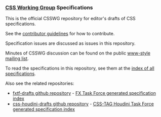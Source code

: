 ### [CSS Working Group](https://www.w3.org/Style/CSS/) Specifications

This is the official CSSWG repository for editor's drafts of CSS specifications.

See the [contributor guidelines](CONTRIBUTING.md) for how to contribute.

Specification issues are discussed as issues in this repository.

Minutes of CSSWG discussion can be found on the public
[www-style mailing list](https://lists.w3.org/Archives/Public/www-style/).

To read the specifications in this repository, see them at the
[index of all specifications](https://drafts.csswg.org/).


Also see the related repositories:
* [fxtf-drafts github repository](https://github.com/w3c/fxtf-drafts/) - [FX Task Force generated specification index](https://drafts.fxtf.org/)
* [css-houdini-drafts github repository](https://github.com/w3c/css-houdini-drafts/) - [CSS-TAG Houdini Task Force generated specification index](https://drafts.css-houdini.org/)
